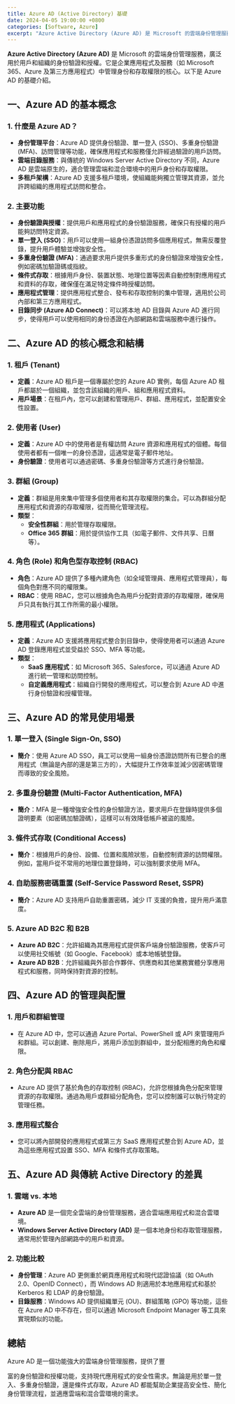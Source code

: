 ```yaml
---
title: Azure AD (Active Directory) 基礎
date: 2024-04-05 19:00:00 +0800
categories: [Software, Azure]
excerpt: "Azure Active Directory (Azure AD) 是 Microsoft 的雲端身份管理服務，廣泛用於用戶和組織的身份驗證和授權。"
---
```


**Azure Active Directory (Azure AD)** 是 Microsoft 的雲端身份管理服務，廣泛用於用戶和組織的身份驗證和授權。它是企業應用程式及服務（如 Microsoft 365、Azure 及第三方應用程式）中管理身份和存取權限的核心。以下是 Azure AD 的基礎介紹。

## **一、Azure AD 的基本概念**

### **1. 什麼是 Azure AD？**
   - **身份管理平台**：Azure AD 提供身份驗證、單一登入 (SSO)、多重身份驗證 (MFA)、訪問管理等功能，確保應用程式和服務僅允許經過驗證的用戶訪問。
   - **雲端目錄服務**：與傳統的 Windows Server Active Directory 不同，Azure AD 是雲端原生的，適合管理雲端和混合環境中的用戶身份和存取權限。
   - **多租戶架構**：Azure AD 支援多租戶環境，使組織能夠獨立管理其資源，並允許跨組織的應用程式訪問和整合。

### **2. 主要功能**
   - **身份驗證與授權**：提供用戶和應用程式的身份驗證服務，確保只有授權的用戶能夠訪問特定資源。
   - **單一登入 (SSO)**：用戶可以使用一組身份憑證訪問多個應用程式，無需反覆登錄，提升用戶體驗並增強安全性。
   - **多重身份驗證 (MFA)**：通過要求用戶提供多重形式的身份驗證來增強安全性，例如密碼加驗證碼或指紋。
   - **條件式存取**：根據用戶身份、裝置狀態、地理位置等因素自動控制對應用程式和資料的存取，確保僅在滿足特定條件時授權訪問。
   - **應用程式管理**：提供應用程式整合、發布和存取控制的集中管理，適用於公司內部和第三方應用程式。
   - **目錄同步 (Azure AD Connect)**：可以將本地 AD 目錄與 Azure AD 進行同步，使得用戶可以使用相同的身份憑證在內部網路和雲端服務中進行操作。

## **二、Azure AD 的核心概念和結構**

### **1. 租戶 (Tenant)**
   - **定義**：Azure AD 租戶是一個專屬於您的 Azure AD 實例，每個 Azure AD 租戶都屬於一個組織，並包含該組織的用戶、組和應用程式資料。
   - **用戶場景**：在租戶內，您可以創建和管理用戶、群組、應用程式，並配置安全性設置。

### **2. 使用者 (User)**
   - **定義**：Azure AD 中的使用者是有權訪問 Azure 資源和應用程式的個體。每個使用者都有一個唯一的身份憑證，這通常是電子郵件地址。
   - **身份驗證**：使用者可以通過密碼、多重身份驗證等方式進行身份驗證。

### **3. 群組 (Group)**
   - **定義**：群組是用來集中管理多個使用者和其存取權限的集合。可以為群組分配應用程式和資源的存取權限，從而簡化管理流程。
   - **類型**：
     - **安全性群組**：用於管理存取權限。
     - **Office 365 群組**：用於提供協作工具（如電子郵件、文件共享、日曆等）。

### **4. 角色 (Role) 和角色型存取控制 (RBAC)**
   - **角色**：Azure AD 提供了多種內建角色（如全域管理員、應用程式管理員），每個角色對應不同的權限集。
   - **RBAC**：使用 RBAC，您可以根據角色為用戶分配對資源的存取權限，確保用戶只具有執行其工作所需的最小權限。

### **5. 應用程式 (Applications)**
   - **定義**：Azure AD 支援將應用程式整合到目錄中，使得使用者可以通過 Azure AD 登錄應用程式並受益於 SSO、MFA 等功能。
   - **類型**：
     - **SaaS 應用程式**：如 Microsoft 365、Salesforce，可以通過 Azure AD 進行統一管理和訪問控制。
     - **自定義應用程式**：組織自行開發的應用程式，可以整合到 Azure AD 中進行身份驗證和授權管理。

## **三、Azure AD 的常見使用場景**

### **1. 單一登入 (Single Sign-On, SSO)**
   - **簡介**：使用 Azure AD SSO，員工可以使用一組身份憑證訪問所有已整合的應用程式（無論是內部的還是第三方的），大幅提升工作效率並減少因密碼管理而導致的安全風險。

### **2. 多重身份驗證 (Multi-Factor Authentication, MFA)**
   - **簡介**：MFA 是一種增強安全性的身份驗證方法，要求用戶在登錄時提供多個證明要素（如密碼加驗證碼），這樣可以有效降低帳戶被盜的風險。

### **3. 條件式存取 (Conditional Access)**
   - **簡介**：根據用戶的身份、設備、位置和風險狀態，自動控制資源的訪問權限。例如，當用戶從不常用的地理位置登錄時，可以強制要求使用 MFA。

### **4. 自助服務密碼重置 (Self-Service Password Reset, SSPR)**
   - **簡介**：Azure AD 支持用戶自助重置密碼，減少 IT 支援的負擔，提升用戶滿意度。

### **5. Azure AD B2C 和 B2B**
   - **Azure AD B2C**：允許組織為其應用程式提供客戶端身份驗證服務，使客戶可以使用社交帳號（如 Google、Facebook）或本地帳號登錄。
   - **Azure AD B2B**：允許組織與外部合作夥伴、供應商和其他業務實體分享應用程式和服務，同時保持對資源的控制。

## **四、Azure AD 的管理與配置**

### **1. 用戶和群組管理**
   - 在 Azure AD 中，您可以通過 Azure Portal、PowerShell 或 API 來管理用戶和群組。可以創建、刪除用戶，將用戶添加到群組中，並分配相應的角色和權限。

### **2. 角色分配與 RBAC**
   - Azure AD 提供了基於角色的存取控制 (RBAC)，允許您根據角色分配來管理資源的存取權限。通過為用戶或群組分配角色，您可以控制誰可以執行特定的管理任務。

### **3. 應用程式整合**
   - 您可以將內部開發的應用程式或第三方 SaaS 應用程式整合到 Azure AD，並為這些應用程式設置 SSO、MFA 和條件式存取策略。

## **五、Azure AD 與傳統 Active Directory 的差異**

### **1. 雲端 vs. 本地**
   - **Azure AD** 是一個完全雲端的身份管理服務，適合雲端應用程式和混合雲環境。
   - **Windows Server Active Directory (AD)** 是一個本地身份和存取管理服務，通常用於管理內部網路中的用戶和資源。

### **2. 功能比較**
   - **身份管理**：Azure AD 更側重於網頁應用程式和現代認證協議（如 OAuth 2.0、OpenID Connect），而 Windows AD 則適用於本地應用程式和基於 Kerberos 和 LDAP 的身份驗證。
   - **目錄服務**：Windows AD 提供組織單元 (OU)、群組策略 (GPO) 等功能，這些在 Azure AD 中不存在，但可以通過 Microsoft Endpoint Manager 等工具來實現類似的功能。

## **總結**

Azure AD 是一個功能強大的雲端身份管理服務，提供了豐

富的身份驗證和授權功能，支持現代應用程式的安全性需求。無論是用於單一登入、多重身份驗證，還是條件式存取，Azure AD 都能幫助企業提高安全性、簡化身份管理流程，並適應雲端和混合雲環境的需求。
